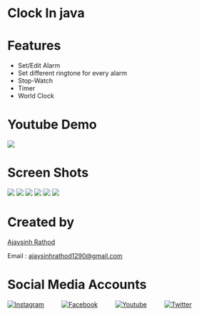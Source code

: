 # Clock In java

# Features 

 * Set/Edit Alarm
 * Set different ringtone for every alarm
 * Stop-Watch
 * Timer
 * World Clock

# Youtube Demo

[<img src="screenshots/home.png" />](https://youtu.be/SfP581CTuUo)

# Screen Shots


<img src="screenshots/alarms.png">
<img src="screenshots/setalarm.png">
<img src="screenshots/stopwatch.png">
<img src="screenshots/timer.png">
<img src="screenshots/worldclock.png">
<img src="screenshots/selectcity.png">


# Created by


[Ajaysinh Rathod](https://github.com/Ajaysinh1290)

Email : ajaysinhrathod1290@gmail.com

# Social Media Accounts
[![Instagram](https://img.icons8.com/fluent/40/000000/instagram-new.png)](https://www.instagram.com/ll_ajayrathod_ll/)&nbsp; &nbsp; &nbsp; &nbsp; &nbsp;
[![Facebook](https://img.icons8.com/fluent/40/000000/facebook-new.png)](https://www.facebook.com/ajaysinh.rathod.7927)&nbsp; &nbsp; &nbsp; &nbsp; &nbsp; 
[![Youtube](https://img.icons8.com/fluent/40/000000/youtube-play.png)](https://www.youtube.com/channel/UCbhGYVadJsZtJzHYMWLNRRQ)&nbsp; &nbsp; &nbsp; &nbsp; &nbsp; 
[![Twitter](https://img.icons8.com/fluent/40/000000/twitter.png)](https://twitter.com/Ajaysin34751867)
